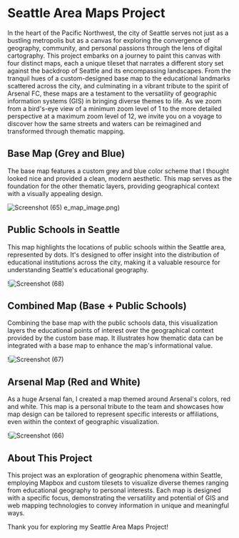 # Seattle Area Maps Project

In the heart of the Pacific Northwest, the city of Seattle serves not just as a bustling metropolis but as a canvas for exploring the convergence of geography, community, and personal passions through the lens of digital cartography. This project embarks on a journey to paint this canvas with four distinct maps, each a unique tileset that narrates a different story set against the backdrop of Seattle and its encompassing landscapes. From the tranquil hues of a custom-designed base map to the educational landmarks scattered across the city, and culminating in a vibrant tribute to the spirit of Arsenal FC, these maps are a testament to the versatility of geographic information systems (GIS) in bringing diverse themes to life. As we zoom from a bird's-eye view of a minimum zoom level of 1 to the more detailed perspective at a maximum zoom level of 12, we invite you on a voyage to discover how the same streets and waters can be reimagined and transformed through thematic mapping.

## Base Map (Grey and Blue)

The base map features a custom grey and blue color scheme that I thought looked nice and provided a clean, modern aesthetic. This map serves as the foundation for the other thematic layers, providing geographical context with a visually appealing design.

![Screenshot (65)](https://github.com/joeyeo7/mapdesign-and-tilegeneration/assets/97326768/2b8007c0-4b29-4f41-b1ab-eac370a09d15)
e_map_image.png)

## Public Schools in Seattle

This map highlights the locations of public schools within the Seattle area, represented by dots. It's designed to offer insight into the distribution of educational institutions across the city, making it a valuable resource for understanding Seattle's educational geography.

!![Screenshot (68)](https://github.com/joeyeo7/mapdesign-and-tilegeneration/assets/97326768/f4ed5f5d-764f-4918-887c-ca61ad6bb06f)


## Combined Map (Base + Public Schools)

Combining the base map with the public schools data, this visualization layers the educational points of interest over the geographical context provided by the custom base map. It illustrates how thematic data can be integrated with a base map to enhance the map's informational value.

!![Screenshot (67)](https://github.com/joeyeo7/mapdesign-and-tilegeneration/assets/97326768/af24c1cd-d318-40ca-b270-1a2a7ba9374a)


## Arsenal Map (Red and White)

As a huge Arsenal fan, I created a map themed around Arsenal's colors, red and white. This map is a personal tribute to the team and showcases how map design can be tailored to represent specific interests or affiliations, even within the context of geographic visualization.

!![Screenshot (66)](https://github.com/joeyeo7/mapdesign-and-tilegeneration/assets/97326768/e831a95b-7508-4629-8918-3184c1a1799a)


## About This Project

This project was an exploration of geographic phenomena within Seattle, employing Mapbox and custom tilesets to visualize diverse themes ranging from educational geography to personal interests. Each map is designed with a specific focus, demonstrating the versatility and potential of GIS and web mapping technologies to convey information in unique and meaningful ways.

Thank you for exploring my Seattle Area Maps Project!
